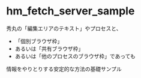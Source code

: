 # hm_fetch_server_sample

秀丸の「編集エリアのテキスト」やプロセスと、  
- 「個別ブラウザ枠」
- あるいは「共有ブラウザ枠」
- あるいは「他のプロセスのブラウザ枠」であっても  

情報をやりとりする安定的な方法の基礎サンプル
